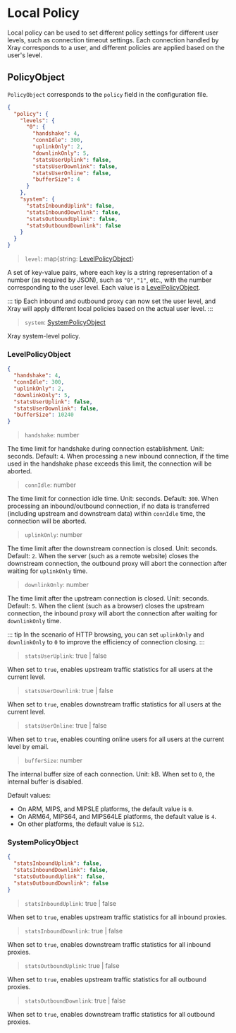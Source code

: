 # Local Policy

Local policy can be used to set different policy settings for different user
levels, such as connection timeout settings. Each connection handled by Xray
corresponds to a user, and different policies are applied based on the user's
level.

## PolicyObject

`PolicyObject` corresponds to the `policy` field in the configuration file.

```json
{
  "policy": {
    "levels": {
      "0": {
        "handshake": 4,
        "connIdle": 300,
        "uplinkOnly": 2,
        "downlinkOnly": 5,
        "statsUserUplink": false,
        "statsUserDownlink": false,
        "statsUserOnline": false,
        "bufferSize": 4
      }
    },
    "system": {
      "statsInboundUplink": false,
      "statsInboundDownlink": false,
      "statsOutboundUplink": false,
      "statsOutboundDownlink": false
    }
  }
}
```

> `level`: map{string: [LevelPolicyObject](#levelpolicyobject)}

A set of key-value pairs, where each key is a string representation of a number
(as required by JSON), such as `"0"`, `"1"`, etc., with the number corresponding
to the user level. Each value is a [LevelPolicyObject](#levelpolicyobject).

::: tip Each inbound and outbound proxy can now set the user level, and Xray
will apply different local policies based on the actual user level. :::

> `system`: [SystemPolicyObject](#systempolicyobject)

Xray system-level policy.

### LevelPolicyObject

```json
{
  "handshake": 4,
  "connIdle": 300,
  "uplinkOnly": 2,
  "downlinkOnly": 5,
  "statsUserUplink": false,
  "statsUserDownlink": false,
  "bufferSize": 10240
}
```

> `handshake`: number

The time limit for handshake during connection establishment. Unit: seconds.
Default: `4`. When processing a new inbound connection, if the time used in the
handshake phase exceeds this limit, the connection will be aborted.

> `connIdle`: number

The time limit for connection idle time. Unit: seconds. Default: `300`. When
processing an inbound/outbound connection, if no data is transferred (including
upstream and downstream data) within `connIdle` time, the connection will be
aborted.

> `uplinkOnly`: number

The time limit after the downstream connection is closed. Unit: seconds.
Default: `2`. When the server (such as a remote website) closes the downstream
connection, the outbound proxy will abort the connection after waiting for
`uplinkOnly` time.

> `downlinkOnly`: number

The time limit after the upstream connection is closed. Unit: seconds. Default:
`5`. When the client (such as a browser) closes the upstream connection, the
inbound proxy will abort the connection after waiting for `downlinkOnly` time.

::: tip In the scenario of HTTP browsing, you can set `uplinkOnly` and
`downlinkOnly` to `0` to improve the efficiency of connection closing. :::

> `statsUserUplink`: true | false

When set to `true`, enables upstream traffic statistics for all users at the
current level.

> `statsUserDownlink`: true | false

When set to `true`, enables downstream traffic statistics for all users at the
current level.

> `statsUserOnline`: true | false

When set to `true`, enables counting online users for all users at the current
level by email.

> `bufferSize`: number

The internal buffer size of each connection. Unit: kB. When set to `0`, the
internal buffer is disabled.

Default values:

- On ARM, MIPS, and MIPSLE platforms, the default value is `0`.
- On ARM64, MIPS64, and MIPS64LE platforms, the default value is `4`.
- On other platforms, the default value is `512`.

### SystemPolicyObject

```json
{
  "statsInboundUplink": false,
  "statsInboundDownlink": false,
  "statsOutboundUplink": false,
  "statsOutboundDownlink": false
}
```

> `statsInboundUplink`: true | false

When set to `true`, enables upstream traffic statistics for all inbound proxies.

> `statsInboundDownlink`: true | false

When set to `true`, enables downstream traffic statistics for all inbound
proxies.

> `statsOutboundUplink`: true | false

When set to `true`, enables upstream traffic statistics for all outbound
proxies.

> `statsOutboundDownlink`: true | false

When set to `true`, enables downstream traffic statistics for all outbound
proxies.

